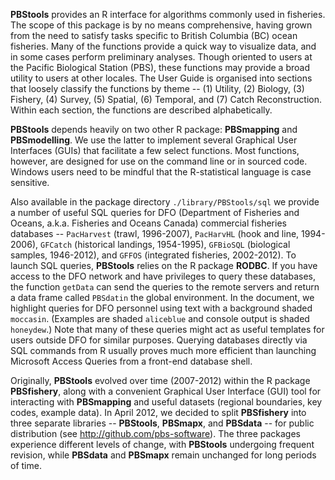 **PBStools** provides an R interface for algorithms commonly used in fisheries. The scope of this package is by no means comprehensive, having grown from the need to satisfy tasks specific to British Columbia (BC) ocean fisheries. Many of the functions provide a quick way to visualize data, and in some cases perform preliminary analyses. Though oriented to users at the Pacific Biological Station (PBS), these functions may provide a broad utility to users at other locales. The User Guide is organised into sections that loosely classify the functions by theme -- (1) Utility, (2) Biology, (3) Fishery, (4) Survey, (5) Spatial, (6) Temporal, and (7) Catch Reconstruction. Within each section, the functions are described alphabetically. 

**PBStools** depends heavily on two other R package: **PBSmapping** and **PBSmodelling**. We use the latter to implement several Graphical User Interfaces (GUIs) that facilitate a few select functions. Most functions, however, are designed for use on the command line or in sourced code. Windows users need to be mindful that the R-statistical language is case sensitive. 

Also available in the package directory `./library/PBStools/sql` we provide a number of useful SQL queries for DFO (Department of Fisheries and Oceans, a.k.a. Fisheries and Oceans Canada) commercial fisheries databases -- `PacHarvest` (trawl, 1996-2007), `PacHarvHL` (hook and line, 1994-2006), `GFCatch` (historical landings, 1954-1995), `GFBioSQL` (biological samples, 1946-2012), and `GFFOS` (integrated fisheries, 2002-2012). To launch SQL queries, **PBStools** relies on the R package **RODBC**. If you have access to the DFO network and have privileges to query these databases, the function `getData` can send the queries to the remote servers and return a data frame called `PBSdatin` the global environment. In the document, we highlight queries for DFO personnel using text with a background shaded `moccasin`. (Examples are shaded `aliceblue` and console output is shaded `honeydew`.) Note that many of these queries might act as useful templates for users outside DFO for similar purposes. Querying databases directly via SQL commands from R usually proves much more efficient than launching Microsoft Access Queries from a front-end database shell. 

Originally, **PBStools** evolved over time (2007-2012) within the R package **PBSfishery**, along with a convenient Graphical User Interface (GUI) tool for interacting with **PBSmapping** and useful datasets (regional boundaries, key codes, example data). In April 2012, we decided to split **PBSfishery** into three separate libraries -- **PBStools**, **PBSmapx**, and **PBSdata** -- for public distribution (see <http://github.com/pbs-software>). The three packages experience different levels of change, with **PBStools** undergoing frequent revision, while **PBSdata** and **PBSmapx** remain unchanged for long periods of time.
